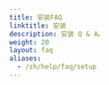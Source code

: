 ```yaml
---
title: 安装FAQ
linktitle: 安装
description: 安装 Q & A。
weight: 20
layout: faq
aliases:
  - /zh/help/faq/setup
---
```

